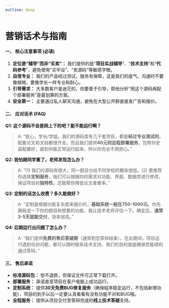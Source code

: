 ```yaml
---
outline: deep
---
```


# 营销话术与指南

#### 一、 核心注意事项 (必读)
1.  **定位是“辅导”而非“买卖”：** 我们提供的是“**项目实战辅导**”、“**技术支持**”和“**代码参考**”，避免使用“买毕设”、“卖源码”等敏感字眼。
2.  **自信专业：** 我们的产品经过测试，服务有保障，这是我们的底气。沟通时不要像做贼，要像学长一样专业和耐心。
3.  **引导需求：** 大多数客户是迷茫的，你要善于引导，帮他分析“用这个源码再配个部署服务”是最划算的方案。
4.  **安全第一：** 主要通过私人聊天沟通，避免在大型公开群直接发广告和报价。

#### 二、 应对话术 (FAQ)
**Q1: 这个源码不会是网上下的吧？能不能运行啊？**
> A: “放心，学长/学姐。我们的源码库有几千套项目，都是**经过专业测试的**，配套论文和文档都很齐全。而且我们提供**40元的远程部署服务**，包帮你安装配置好，直到你能正常运行起来，所以你完全不用担心。”

**Q2: 我怕跟同学重了，老师发现怎么办？**
> A: “(1) 我们的源码库很大，同一题目分给不同学校的概率很低。(2) 更推荐你选择**定制服务**，我们可以根据你的需求对功能、界面、数据库进行修改，保证项目的**独特性**，还能帮你降低论文查重率。”

**Q3: 定制的话怎么收费？多久能做好？**
> A: “定制是根据功能复杂度来报价的，**基础系统一般在750-1000元**。你先跟我说一下你的题目和想要的功能，我让技术老师评估一下。确定后，**通常3-5天就能交付**，效率很高。”

**Q4: 后期运行出问题了怎么办？**
> A: “我们提供**免费的售后答疑期**（通常到您答辩结束）。在此期间，项目运行遇到任何问题，都可以随时联系技术支持。我们的目的就是确保您能顺利通过答辩。”

#### 三、 售后承诺
-   **标准源码包：** 恕不退款，但保证文件可正常下载打开。
-   **部署服务：** 承诺直至项目在客户电脑上成功运行。
-   **定制系统：** 提供**30天免费BUG修复服务**（确保程序稳定运行，不包括新增功能），项目的到手以后一定要认真看看有没有功能不对和BUG哦。
-   **全程服务：** 提供从项目交付至答辩完成的**线上技术答疑**支持。
